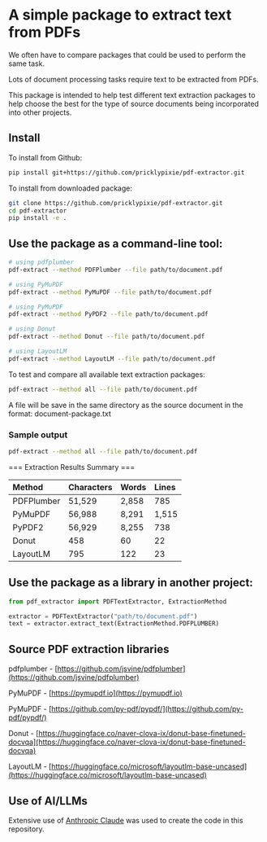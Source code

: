 # A simple package to extract text from PDFs

We often have to compare packages that could be used to perform the same task. 

Lots of document processing tasks require text to be extracted from PDFs. 

This package is intended to help test different text extraction packages to help choose the best for the type of source documents being incorporated into other projects.

## Install

To install from Github:

```bash
pip install git+https://github.com/pricklypixie/pdf-extractor.git
```

To install from downloaded package:

```bash
git clone https://github.com/pricklypixie/pdf-extractor.git
cd pdf-extractor
pip install -e .
```

## Use the package as a command-line tool:

```bash
# using pdfplumber
pdf-extract --method PDFPlumber --file path/to/document.pdf

# using PyMuPDF
pdf-extract --method PyMuPDF --file path/to/document.pdf

# using PyMuPDF
pdf-extract --method PyPDF2 --file path/to/document.pdf

# using Donut
pdf-extract --method Donut --file path/to/document.pdf

# using LayoutLM
pdf-extract --method LayoutLM --file path/to/document.pdf
```

To test and compare all available text extraction packages:

```bash
pdf-extract --method all --file path/to/document.pdf
```

A file will be save in the same directory as the source document in the format: document-package.txt

### Sample output

```bash
pdf-extract --method all --file path/to/document.pdf
```


=== Extraction Results Summary ===

| Method | Characters | Words | Lines |
|:--|:--|:--|:--|
| PDFPlumber | 51,529 | 2,858 | 785 |
| PyMuPDF | 56,988 | 8,291 | 1,515 |
| PyPDF2 | 56,929 | 8,255 | 738 |
| Donut | 458 | 60 | 22 |
| LayoutLM | 795 | 122 | 23 |



## Use the package as a library in another project:

```python
from pdf_extractor import PDFTextExtractor, ExtractionMethod

extractor = PDFTextExtractor("path/to/document.pdf")
text = extractor.extract_text(ExtractionMethod.PDFPLUMBER)
```




## Source PDF extraction libraries

pdfplumber - [https://github.com/jsvine/pdfplumber](https://github.com/jsvine/pdfplumber)

PyMuPDF - [https://pymupdf.io](https://pymupdf.io)

PyMuPDF - [https://github.com/py-pdf/pypdf/](https://github.com/py-pdf/pypdf/)

Donut - [https://huggingface.co/naver-clova-ix/donut-base-finetuned-docvqa](https://huggingface.co/naver-clova-ix/donut-base-finetuned-docvqa)

LayoutLM - [https://huggingface.co/microsoft/layoutlm-base-uncased](https://huggingface.co/microsoft/layoutlm-base-uncased)

## Use of AI/LLMs

Extensive use of [Anthropic Claude](https://www.anthropic.com) was used to create the code in this repository.

